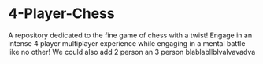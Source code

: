 # 4-Player-Chess
A repository dedicated to the fine game of chess with a twist! Engage in an intense 4 player multiplayer experience while engaging in a mental battle like no other!
We could also add 2 person an 3 person blablabllblvalvavadva

